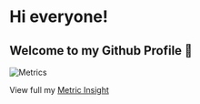 # Hi everyone! 
## Welcome to my Github Profile 👋

![Metrics](https://github.com/my-github-user/my-github-user/blob/main/github-metrics.svg)

View full my [Metric Insight](https://metrics.lecoq.io/about/Dat0309)
